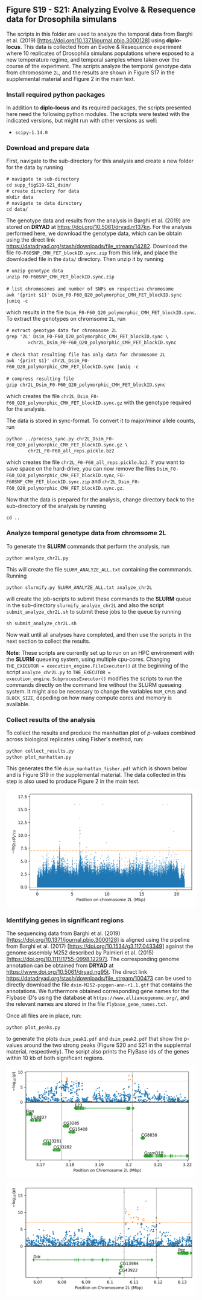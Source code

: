 ## Figure S19 - S21: Analyzing Evolve & Resequence data for Drosophila simulans

The scripts in this folder are used to analyze the temporal data from Barghi et al. (2019) [https://doi.org/10.1371/journal.pbio.3000128] using __diplo-locus__. This data is collected from an Evolve & Resequence experiment where 10 replicates of Drosophila simulans populations where esposed to a new temperature regime, and temporal samples where taken over the course of the experiment. The scripts analyze the temporal genotype data from chromosome `2L`, and the results are shown in Figure S17 in the supplemental material and Figure 2 in the main text.

### Install required python packages

In addition to __diplo-locus__ and its required packages, the scripts presented here need the following python modules. The scripts were tested with the indicated versions, but might run with other versions as well:
- `scipy-1.14.0`

### Download and prepare data

First, navigate to the sub-directory for this analysis and create a new folder for the data by running
```shell
# navigate to sub-directory
cd supp_figS19-S21_dsim/
# create directory for data
mkdir data
# navigate to data directory
cd data/
```
The genotype data and results from the analysis in Barghi et al. (2019) are stored on __DRYAD__ at https://doi.org/10.5061/dryad.rr137kn. For the analysis performed here, we download the genotype data, which can be obtain using the direct link https://datadryad.org/stash/downloads/file_stream/14282. Download the file `F0-F60SNP_CMH_FET_blockID.sync.zip` from this link, and place the downloaded file in the `data/` directory. Then unzip it by running
```shell
# unzip genotype data
unzip F0-F60SNP_CMH_FET_blockID.sync.zip

# list chromosomes and number of SNPs on respective chromosome
awk '{print $1}' Dsim_F0-F60_Q20_polymorphic_CMH_FET_blockID.sync |uniq -c
```
which results in the file `Dsim_F0-F60_Q20_polymorphic_CMH_FET_blockID.sync`. To extract the genotypes on chromsome `2L`, run 
```shell
# extract genotype data for chromosome 2L
grep '2L' Dsim_F0-F60_Q20_polymorphic_CMH_FET_blockID.sync \
        >chr2L_Dsim_F0-F60_Q20_polymorphic_CMH_FET_blockID.sync

# check that resulting file has only data for chromosome 2L
awk '{print $1}' chr2L_Dsim_F0-F60_Q20_polymorphic_CMH_FET_blockID.sync |uniq -c

# compress resulting file
gzip chr2L_Dsim_F0-F60_Q20_polymorphic_CMH_FET_blockID.sync
```
which creates the file `chr2L_Dsim_F0-F60_Q20_polymorphic_CMH_FET_blockID.sync.gz` with the genotype required for the analysis. 

The data is stored in sync-format. To convert it to major/minor allele counts, run
```shell
python ../process_sync.py chr2L_Dsim_F0-F60_Q20_polymorphic_CMH_FET_blockID.sync.gz \
        chr2L_F0-F60_all_reps.pickle.bz2
```
which creates the file `chr2L_F0-F60_all_reps.pickle.bz2`. If you want to save space on the hard-drive, you can now remove the files `Dsim_F0-F60_Q20_polymorphic_CMH_FET_blockID.sync`, `F0-F60SNP_CMH_FET_blockID.sync.zip` and `chr2L_Dsim_F0-F60_Q20_polymorphic_CMH_FET_blockID.sync.gz`.

Now that the data is prepared for the analysis, change directory back to the sub-directory of the analysis by running
```shell
cd ..
```

### Analyze temporal genotype data from chromsome 2L

To generate the __SLURM__ commands that perform the analysis, run
```shell
python analyze_chr2L.py
```
This will create the file `SLURM_ANALYZE_ALL.txt` containing the commmands. Running
```shell
python slurmify.py SLURM_ANALYZE_ALL.txt analyze_chr2L
```
will create the job-scripts to submit these commands to the __SLURM__ queue in the sub-directory `slurmify_analyze_chr2L` and also the script `submit_analyze_chr2L.sh` to submit these jobs to the queue by running
```shell
sh submit_analyze_chr2L.sh
```
Now wait until all analyses have completed, and then use the scripts in the next section to collect the results.

__Note__: These scripts are currently set up to run on an HPC environment with the __SLURM__ queueing system, using multiple cpu-cores. Changing `THE_EXECUTOR = execution_engine.FileExecutor()` at the beginning of the script `analyze_chr2L.py` to `THE_EXECUTOR = execution_engine.SubprocessExecutor()` modifies the scripts to run the commands directly on the command line without the SLURM queueing system. It might also be necessary to change the variables `NUM_CPUS` and `BLOCK_SIZE`, depeding on how many compute cores and memory is available.

### Collect results of the analysis

To collect the results and produce the manhattan plot of $p$-values combined across biological replicates using Fisher's method, run:
```shell
python collect_results.py
python plot_manhattan.py
```
This generates the file `dsim_manhattan_fisher.pdf` which is shown below and is Figure S19 in the supplemental material. The data collected in this step is also used to produce Figure 2 in the main text.

![manhatten_fisher](dsim_manhattan_fisher.png)


### Identifying genes in significant regions

The sequencing data from Barghi et al. (2019) [https://doi.org/10.1371/journal.pbio.3000128] is aligned using the pipeline from Barghi et al. (2017) [https://doi.org/10.1534/g3.117.043349] against the genome assembly M252 described by Palmieri et al. (2015) [https://doi.org/10.1111/1755-0998.12297]. The corresponding genome annotation can be obtained from __DRYAD__ at https://www.doi.org/10.5061/dryad.ng95t. The direct link https://datadryad.org/stash/downloads/file_stream/100473 can be used to directly download the file `dsim-M252-popgen-ann-r1.1.gtf` that contains the annotations. We furthermore obtained corresponding gene names for the Flybase ID's using the database at `https://www.alliancegenome.org/`, and the relevant names are stored in the file `flybase_gene_names.txt`.

Once all files are in place, run:
```shell
python plot_peaks.py
```
to generate the plots `dsim_peak1.pdf` and `dsim_peak2.pdf` that show the p-values around the two strong peaks (Figure S20 and S21 in the supplemtal material, respectively). The script also prints the FlyBase ids of the genes within 10 kb of both significant regions.

![dsim_peak1](dsim_peak1.png)

![dsim_peak2](dsim_peak2.png)
